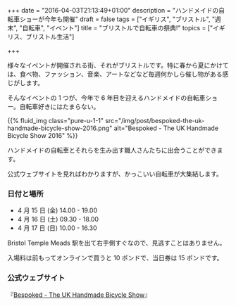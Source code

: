 +++
date = "2016-04-03T21:13:49+01:00"
description = "ハンドメイドの自転車ショーが今年も開催"
draft = false
tags = ["イギリス", "ブリストル", "週末", "自転車", "イベント"]
title = "ブリストルで自転車の祭典!"
topics = ["イギリス、ブリストル生活"]

+++

様々なイベントが開催される街、それがブリストルです。特に春から夏にかけては、食べ物、ファッション、音楽、アートなどなど毎週何かしら催し物がある感じがします。

そんなイベントの 1 つが、今年で 6 年目を迎えるハンドメイドの自転車ショー。自転車好きにはたまらない。

{{% fluid_img class="pure-u-1-1" src="/img/post/bespoked-the-uk-handmade-bicycle-show-2016.png" alt="Bespoked - The UK Handmade Bicycle Show 2016" %}}

<!--more-->

ハンドメイドの自転車とそれらを生み出す職人さんたちに出会うことができます。

公式ウェブサイトを見ればわかりますが、かっこいい自転車が大集結します。

### 日付と場所

- 4 月 15 日 (金) 14.00 - 19.00
- 4 月 16 日 (土) 09.30 - 18.00
- 4 月 17 日 (日) 10.00 - 16.30

Bristol Temple Meads 駅を出て右手側すぐなので、見逃すことはありません。

入場料は前もってオンラインで買うと 10 ポンドで、当日券は 15 ポンドです。

### 公式ウェブサイト

『[Bespoked - The UK Handmade Bicycle Show](http://www.bespoked.cc/index.html)』